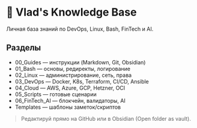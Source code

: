 # 🧭 Vlad's Knowledge Base

Личная база знаний по DevOps, Linux, Bash, FinTech и AI.

## Разделы
- 00_Guides — инструкции (Markdown, Git, Obsidian)
- 01_Bash — основы, редиректы, логирование
- 02_Linux — администрирование, сеть, права
- 03_DevOps — Docker, K8s, Terraform, CI/CD, Ansible
- 04_Cloud — AWS, Azure, GCP, Hetzner, OCI
- 05_Scripts — готовые сценарии
- 06_FinTech_AI — блокчейн, валидаторы, AI
- Templates — шаблоны заметок/скриптов

> Редактируй прямо на GitHub или в Obsidian (Open folder as vault).
